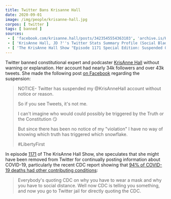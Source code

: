 ```yaml
---
title: Twitter Bans Krisanne Hall
date: 2020-09-01
image: /img/people/krisanne-hall.jpg
corpos: [ twitter ]
tags: [ banned ]
sources:
 - [ 'facebook.com/krisanne.hall/posts/3423545554363103', 'archive.is/HFSp4' ]
 - [ 'KrisAnne Hall, JD ?''s Twitter Stats Summary Profile (Social Blade Twitter Statistics)', 'socialblade.com/twitter/user/krisannehall' ]
 - [ 'The KrisAnne Hall Show "Episode 1171 Special Edition: Suspended On Twitter"', 'www.krisannehall.com/index.php/resources/the-krisanne-hall-show/663-episode-1171-special-edition-suspended-on-twitter' ]
---
```


Twitter banned constitutional expert and podcaster [KrisAnne
Hall](https://krisannehall.com/index.php/about-krisanne-hall) without warning
or explanation. Her account had nearly 34k followers and over 43k tweets. She
made the following post [on Facebook](https://archive.is/HFSp4) regarding the
suspension:

> NOTICE- Twitter has suspended my @KrisAnneHall account without notice or
> reason.
>
> So if you see Tweets, it's not me.
>
> I can't imagine who would could possibly be triggered by the Truth or the
> Constitution 😏
>
> But since there has been no notice of my "violation" I have no way of knowing
> which truth has triggered which snowflake.
>
> #LibertyFirst

In episode
[1171](https://www.krisannehall.com/index.php/resources/the-krisanne-hall-show/663-episode-1171-special-edition-suspended-on-twitter)
of The KrisAnne Hall Show, she speculates that she might have been removed from
Twitter for continually posting information about COVID-19, particularly the
recent CDC report showing that [94% of COVID-19 deaths had other contributing
conditions](https://archive.is/5OKqt#selection-3955.0-3955.13):

> Everybody's quoting CDC on why you have to wear a mask and why you have to
> social distance. Well now CDC is telling you something, and now you go to
> Twitter jail for directly quoting the CDC.
